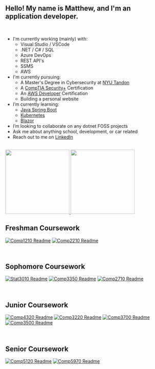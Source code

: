 ## Hello! My name is Matthew, and I'm an application developer.

<br>

- I'm currently working (mainly) with:
    - Visual Studio / VSCode
    - .NET / C# / SQL
    - Azure DevOps
    - REST API's
    - SSMS
    - AWS
- I'm currently pursuing:
    - A Master's Degree in Cybersecurity at [NYU Tandon](https://engineering.nyu.edu/academics/programs/cybersecurity-ms-campus)
    - A [CompTIA Security+](https://www.comptia.org/certifications/security) Certification
    - An [AWS Developer](https://aws.amazon.com/certification/certified-developer-associate/) Certification
    - Building a personal website
- I’m currently learning:
    - [Java Spring Boot](https://spring.io/projects/spring-boot)
    - [Kubernetes](https://kubernetes.io/)
    - [Blazor](https://dotnet.microsoft.com/en-us/apps/aspnet/web-apps/blazor)
- I’m looking to collaborate on any dotnet FOSS projects
- Ask me about anything school, development, or car related
- Reach out to me on [LinkedIn](https://www.linkedin.com/in/matthew-bentz-0a216a243/)

<br>

<a href="https://github.com/anuraghazra/github-readme-stats">
  <img src="https://github-readme-stats.vercel.app/api?username=MatthewBentz&hide=issues&count_private=true&show_icons=true&theme=transparent&include_all_commits=true&custom_title=Matthew's%20GitHub" height="200" />
</a>
<a href="https://github.com/anuraghazra/github-readme-stats">
  <img src="https://github-readme-stats.vercel.app/api/top-langs/?username=MatthewBentz&theme=transparent&size_weight=0.5&count_weight=0.5&langs_count=10&hide=makefile,c&layout=compact" height="200" />
</a>

<!--[![GitHub Overview](https://github-readme-stats.vercel.app/api?username=MatthewBentz&hide=issues&count_private=true&show_icons=true&theme=transparent&include_all_commits=true&custom_title=Matthew's%20GitHub)](https://github.com/anuraghazra/github-readme-stats)
[![Top Languages](https://github-readme-stats.vercel.app/api/top-langs/?username=MatthewBentz&theme=transparent&size_weight=0.5&count_weight=0.5&langs_count=10&hide=makefile,c&layout=compact)](https://github.com/anuraghazra/github-readme-stats)-->

<br>

## Freshman Coursework

[![Comp1210 Readme](https://github-readme-stats.vercel.app/api/pin/?username=MatthewBentz&repo=Comp1210&theme=transparent)](https://github.com/MatthewBentz/Comp1210)
[![Comp2210 Readme](https://github-readme-stats.vercel.app/api/pin/?username=MatthewBentz&repo=Comp2210&theme=transparent)](https://github.com/MatthewBentz/Comp2210)

<br>

## Sophomore Coursework

[![Stat3010 Readme](https://github-readme-stats.vercel.app/api/pin/?username=MatthewBentz&repo=Stat3010&theme=transparent)](https://github.com/MatthewBentz/Stat3010)
[![Comp3350 Readme](https://github-readme-stats.vercel.app/api/pin/?username=MatthewBentz&repo=Comp3350&theme=transparent)](https://github.com/MatthewBentz/Comp3350)
[![Comp2710 Readme](https://github-readme-stats.vercel.app/api/pin/?username=MatthewBentz&repo=Comp2710&theme=transparent)](https://github.com/MatthewBentz/Comp2710)

<br>

## Junior Coursework

[![Comp4320 Readme](https://github-readme-stats.vercel.app/api/pin/?username=MatthewBentz&repo=Comp4320&theme=transparent)](https://github.com/MatthewBentz/Comp4320)
[![Comp3220 Readme](https://github-readme-stats.vercel.app/api/pin/?username=MatthewBentz&repo=Comp3220&theme=transparent)](https://github.com/MatthewBentz/Comp3220)
[![Comp3700 Readme](https://github-readme-stats.vercel.app/api/pin/?username=MatthewBentz&repo=Comp3700&theme=transparent)](https://github.com/MatthewBentz/Comp3700)
[![Comp3500 Readme](https://github-readme-stats.vercel.app/api/pin/?username=MatthewBentz&repo=Comp3500&theme=transparent)](https://github.com/MatthewBentz/Comp3500)

<br>

## Senior Coursework

[![Comp5120 Readme](https://github-readme-stats.vercel.app/api/pin/?username=MatthewBentz&repo=Comp5120&theme=transparent)](https://github.com/MatthewBentz/Comp5120)
[![Comp5970 Readme](https://github-readme-stats.vercel.app/api/pin/?username=MatthewBentz&repo=Comp5970&theme=transparent)](https://github.com/MatthewBentz/Comp5970)
